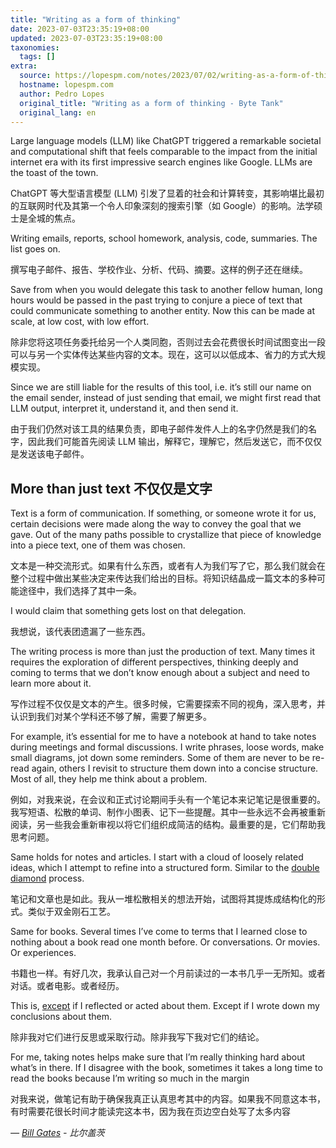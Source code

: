 ```yaml
---
title: "Writing as a form of thinking"
date: 2023-07-03T23:35:19+08:00
updated: 2023-07-03T23:35:19+08:00
taxonomies:
  tags: []
extra:
  source: https://lopespm.com/notes/2023/07/02/writing-as-a-form-of-thinking.html
  hostname: lopespm.com
  author: Pedro Lopes
  original_title: "Writing as a form of thinking - Byte Tank"
  original_lang: en
---
```


Large language models (LLM) like ChatGPT triggered a remarkable societal and computational shift that feels comparable to the impact from the initial internet era with its first impressive search engines like Google. LLMs are the toast of the town.  

ChatGPT 等大型语言模型 (LLM) 引发了显着的社会和计算转变，其影响堪比最初的互联网时代及其第一个令人印象深刻的搜索引擎（如 Google）的影响。法学硕士是全城的焦点。

Writing emails, reports, school homework, analysis, code, summaries. The list goes on.  

撰写电子邮件、报告、学校作业、分析、代码、摘要。这样的例子还在继续。

Save from when you would delegate this task to another fellow human, long hours would be passed in the past trying to conjure a piece of text that could communicate something to another entity. Now this can be made at scale, at low cost, with low effort.  

除非您将这项任务委托给另一个人类同胞，否则过去会花费很长时间试图变出一段可以与另一个实体传达某些内容的文本。现在，这可以以低成本、省力的方式大规模实现。

Since we are still liable for the results of this tool, i.e. it’s still our name on the email sender, instead of just sending that email, we might first read that LLM output, interpret it, understand it, and then send it.  

由于我们仍然对该工具的结果负责，即电子邮件发件人上的名字仍然是我们的名字，因此我们可能首先阅读 LLM 输出，解释它，理解它，然后发送它，而不仅仅是发送该电子邮件。

## [](https://lopespm.com/notes/2023/07/02/writing-as-a-form-of-thinking.html#more-than-just-text)More than just text 不仅仅是文字

Text is a form of communication. If something, or someone wrote it for us, certain decisions were made along the way to convey the goal that we gave. Out of the many paths possible to crystallize that piece of knowledge into a piece text, one of them was chosen.  

文本是一种交流形式。如果有什么东西，或者有人为我们写了它，那么我们就会在整个过程中做出某些决定来传达我们给出的目标。将知识结晶成一篇文本的多种可能途径中，我们选择了其中一条。

I would claim that something gets lost on that delegation.  

我想说，该代表团遗漏了一些东西。

The writing process is more than just the production of text. Many times it requires the exploration of different perspectives, thinking deeply and coming to terms that we don’t know enough about a subject and need to learn more about it.  

写作过程不仅仅是文本的产生。很多时候，它需要探索不同的视角，深入思考，并认识到我们对某个学科还不够了解，需要了解更多。

For example, it’s essential for me to have a notebook at hand to take notes during meetings and formal discussions. I write phrases, loose words, make small diagrams, jot down some reminders. Some of them are never to be re-read again, others I revisit to structure them down into a concise structure. Most of all, they help me think about a problem.  

例如，对我来说，在会议和正式讨论期间手头有一个笔记本来记笔记是很重要的。我写短语、松散的单词、制作小图表、记下一些提醒。其中一些永远不会再被重新阅读，另一些我会重新审视以将它们组织成简洁的结构。最重要的是，它们帮助我思考问题。

Same holds for notes and articles. I start with a cloud of loosely related ideas, which I attempt to refine into a structured form. Similar to the [double diamond](https://en.wikipedia.org/wiki/Double_Diamond_(design_process_model)) process.  

笔记和文章也是如此。我从一堆松散相关的想法开始，试图将其提炼成结构化的形式。类似于双金刚石工艺。

Same for books. Several times I’ve come to terms that I learned close to nothing about a book read one month before. Or conversations. Or movies. Or experiences.  

书籍也一样。有好几次，我承认自己对一个月前读过的一本书几乎一无所知。或者对话。或者电影。或者经历。

This is, [except](https://www.youtube.com/watch?v=otazg3TuPWM) if I reflected or acted about them. Except if I wrote down my conclusions about them.  

除非我对它们进行反思或采取行动。除非我写下我对它们的结论。

For me, taking notes helps make sure that I’m really thinking hard about what’s in there. If I disagree with the book, sometimes it takes a long time to read the books because I’m writing so much in the margin  

对我来说，做笔记有助于确保我真正认真思考其中的内容。如果我不同意这本书，有时需要花很长时间才能读完这本书，因为我在页边空白处写了太多内容

_― [Bill Gates](https://youtu.be/eTFy8RnUkoU?t=11) \- 比尔盖茨_
